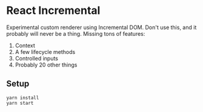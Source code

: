 # React Incremental

Experimental custom renderer using Incremental DOM. Don't use this, and it probably
will never be a thing. Missing tons of features:

1. Context
2. A few lifecycle methods
3. Controlled inputs
4. Probably 20 other things

## Setup

```
yarn install
yarn start
```
